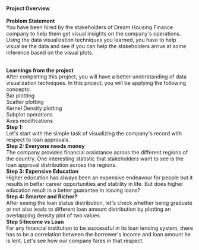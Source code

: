 <br><b>Project Overview</b></br>
<br><b>Problem Statement</b></br>
You have been hired by the stakeholders of Dream Housing Finance company to help them get visual insights on the company's operations. Using the data visualization techniques you learned, you have to help visualise the data and see if you can help the stakeholders arrive at some inference based on the visual plots.

<br><b>Learnings from the project</b></br>
After completing this project, you will have a better understanding of data visualization techniques. In this project, you will be applying the following concepts:<br>
Bar plotting<br>
Scatter plotting<br>
Kernel Density plotting<br>
Subplot operations<br>
Axes modifications<br>
<b>Step 1:</b><br>
Let's start with the simple task of visualizing the company's record with respect to loan approvals.<br>
<b>Step 2: Everyone needs money </b><br>
The company provides financial assistance across the different regions of the country. One interesting statistic that stakeholders want to see is the loan approval distribution across the regions.<br>
<b>Step 3: Expensive Education </b><br>
Higher education has always been an expensive endeavour for people but it results in better career opportunities and stability in life. But does higher education result in a better guarantee in issuing loans?<br>
<b>Step 4: Smarter and Richer? </b><br>
After seeing the loan status distribution, let's check whether being graduate or not also leads to different loan amount distribution by plotting an overlapping density plot of two values<br>
<b>Step 5:Income vs Loan </b><br>
For any financial institution to be successful in its loan lending system, there has to be a correlation between the borrower's income and loan amount he is lent. Let's see how our company fares in that respect.
